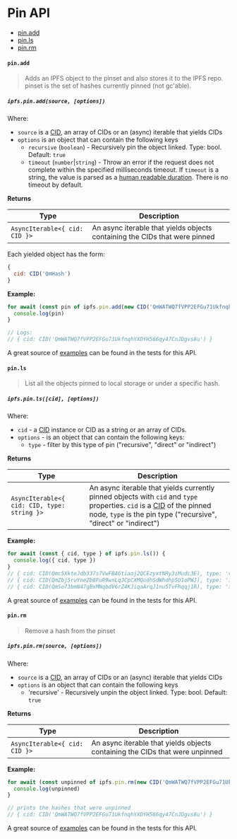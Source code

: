 # Pin API

* [pin.add](#pinadd)
* [pin.ls](#pinls)
* [pin.rm](#pinrm)

#### `pin.add`

> Adds an IPFS object to the pinset and also stores it to the IPFS repo. pinset is the set of hashes currently pinned (not gc'able).

##### `ipfs.pin.add(source, [options])`

Where:

- `source` is a [CID], an array of CIDs or an (async) iterable that yields CIDs
- `options` is an object that can contain the following keys
  - `recursive` (`boolean`) - Recursively pin the object linked. Type: bool. Default: `true`
  - `timeout` (`number`|`string`) - Throw an error if the request does not complete within the specified milliseconds timeout. If `timeout` is a string, the value is parsed as a [human readable duration](https://www.npmjs.com/package/parse-duration). There is no timeout by default.

**Returns**

| Type | Description |
| -------- | -------- |
| `AsyncIterable<{ cid: CID }>` | An async iterable that yields objects containing the CIDs that were pinned |

Each yielded object has the form:

```JavaScript
{
  cid: CID('QmHash')
}
```

**Example:**

```JavaScript
for await (const pin of ipfs.pin.add(new CID('QmWATWQ7fVPP2EFGu71UkfnqhYXDYH566qy47CnJDgvs8u'))) {
  console.log(pin)
}

// Logs:
// { cid: CID('QmWATWQ7fVPP2EFGu71UkfnqhYXDYH566qy47CnJDgvs8u') }
```

A great source of [examples][] can be found in the tests for this API.

#### `pin.ls`

> List all the objects pinned to local storage or under a specific hash.

##### `ipfs.pin.ls([cid], [options])`

Where:

- `cid` - a [CID][cid] instance or CID as a string or an array of CIDs.
- `options` - is an object that can contain the following keys:
  - `type` - filter by this type of pin ("recursive", "direct" or "indirect")

**Returns**

| Type | Description |
| -------- | -------- |
| `AsyncIterable<{ cid: CID, type: string }>` | An async iterable that yields currently pinned objects with `cid` and `type` properties. `cid` is a [CID][cid] of the pinned node, `type` is the pin type ("recursive", "direct" or "indirect") |

**Example:**

```JavaScript
for await (const { cid, type } of ipfs.pin.ls()) {
  console.log({ cid, type })
}
// { cid: CID(Qmc5XkteJdb337s7VwFBAGtiaoj2QCEzyxtNRy3iMudc3E), type: 'recursive' }
// { cid: CID(QmZbj5ruYneZb8FuR9wnLqJCpCXMQudhSdWhdhp5U1oPWJ), type: 'indirect' }
// { cid: CID(QmSo73bmN47gBxMNqbdV6rZ4KJiqaArqJ1nu5TvFhqqj1R), type: 'indirect' }
```

A great source of [examples][] can be found in the tests for this API.

#### `pin.rm`

> Remove a hash from the pinset

##### `ipfs.pin.rm(source, [options])`

Where:
- `source` is a [CID], an array of CIDs or an (async) iterable that yields CIDs
- `options` is an object that can contain the following keys
  - 'recursive' - Recursively unpin the object linked. Type: bool. Default: `true`

**Returns**

| Type | Description |
| -------- | -------- |
| `AsyncIterable<{ cid: CID }>` | An async iterable that yields objects containing the CIDs that were unpinned |

**Example:**

```JavaScript
for await (const unpinned of ipfs.pin.rm(new CID('QmWATWQ7fVPP2EFGu71UkfnqhYXDYH566qy47CnJDgvs8u'))) {
  console.log(unpinned)
}

// prints the hashes that were unpinned
// { cid: CID('QmWATWQ7fVPP2EFGu71UkfnqhYXDYH566qy47CnJDgvs8u') }
```

A great source of [examples][] can be found in the tests for this API.

[examples]: https://github.com/ipfs/interface-ipfs-core/blob/master/src/pin
[cid]: https://www.npmjs.com/package/cids
